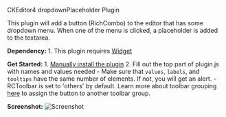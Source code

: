 CKEditor4 dropdownPlaceholder Plugin

This plugin will add a button (RichCombo) to the editor that has some dropdown menu. When one of the menu is clicked, a placeholder is added to the textarea.

**Dependency:**
	1. This plugin requires [Widget](http://ckeditor.com/addon/widget)

**Get Started:**
	1. [Manually install the plugin](http://docs.ckeditor.com/#!/guide/dev_plugins)
	2. Fill out the top part of plugin.js with names and values needed
		- Make sure that `values`, `labels`, and `tooltips` have the same number of elements. If not, you will get an alert.
		- RCToolbar is set to 'others' by default. Learn more about toolbar grouping [here](http://ckeditor.com/latest/samples/plugins/toolbar/toolbar.html) to assign the button to another toolbar group.

**Screenshot:**
![Screenshot](http://i.imgur.com/tkkJTUR.png)
